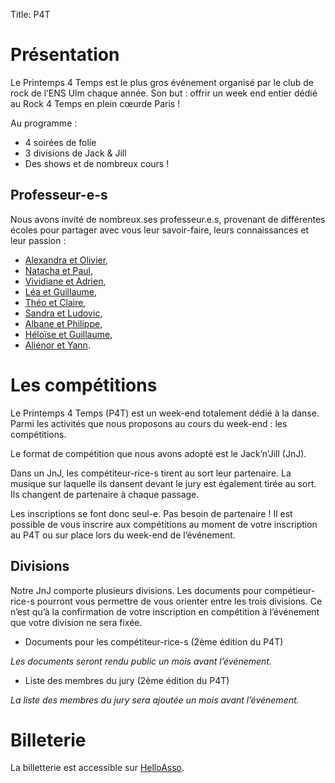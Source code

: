 Title: P4T

# Présentation

Le Printemps 4 Temps est le plus gros événement organisé par le club de rock de l’ENS Ulm chaque année. Son but : offrir un week end entier dédié au Rock 4 Temps en plein cœurde Paris !

Au programme :

* 4 soirées de folie
* 3 divisions de Jack & Jill
* Des shows et de nombreux cours !

## Professeur-e-s

Nous avons invité de nombreux.ses professeur.e.s, provenant de différentes écoles pour partager avec vous leur savoir-faire, leurs connaissances et leur passion :

* [Alexandra et Olivier](/alexandra-et-olivier.html),
* [Natacha et Paul](/natacha-et-paul.html),
* [Vividiane et Adrien](/vividiane-et-adrien.html),
* [Léa et Guillaume](/lea-et-gdl.html),
* [Théo et Claire](/theo-et-claire.html),
* [Sandra et Ludovic](/sandra-et-ludo.html),
* [Albane et Philippe](/albane-et-philippe.html),
* [Héloïse et Guillaume](/heloise-et-guigui.html),
* [Aliénor et Yann](/alienor-et-yann.html).


# Les compétitions

Le Printemps 4 Temps (P4T) est un week-end totalement dédié à la danse. Parmi les activités que nous proposons au cours du week-end : les compétitions. 

Le format de compétition que nous avons adopté est le Jack’n’Jill (JnJ). 

Dans un JnJ, les compétiteur-rice-s tirent au sort leur partenaire. La musique sur laquelle ils dansent devant le jury est également tirée au sort. Ils changent de partenaire à chaque passage. 

Les inscriptions se font donc seul-e. Pas besoin de partenaire ! Il est possible de vous inscrire aux compétitions au moment de votre inscription au P4T ou sur place lors du week-end de l’événement. 

## Divisions

Notre JnJ comporte plusieurs divisions. Les documents pour compétieur-rice-s pourront vous permettre de vous orienter entre les trois divisions. Ce n’est qu’à la confirmation de votre inscription en compétition à l’événement que votre division ne sera fixée. 

* Documents pour les compétiteur-rice-s (2ème édition du P4T) 

*Les documents seront rendu public un mois avant l’événement.*  

* Liste des membres du jury (2ème édition du P4T) 

*La liste des membres du jury sera ajoutée un mois avant l’événement.*


# Billeterie

La billetterie est accessible sur [HelloAsso](https://www.helloasso.com/associations/printemps-4-temps/evenements/printemps-4-temps-edition-2020).